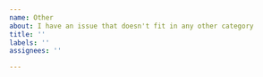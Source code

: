 ```yaml
---
name: Other
about: I have an issue that doesn't fit in any other category
title: ''
labels: ''
assignees: ''

---
```



